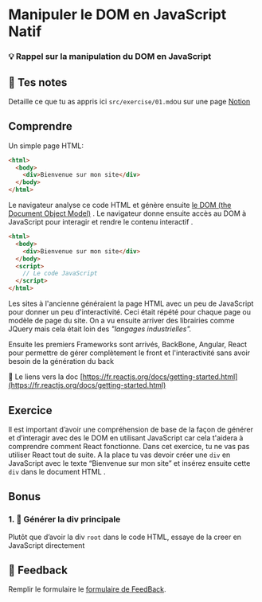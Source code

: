 # Manipuler le DOM en JavaScript Natif

### 💡 Rappel sur la manipulation du DOM en JavaScript

## 📝 Tes notes

Detaille ce que tu as appris ici
`src/exercise/01.md`ou sur une page [Notion](https://go.mikecodeur.com/course-notes-template)

## Comprendre

Un simple page HTML:

```html
<html>
  <body>
    <div>Bienvenue sur mon site</div>
  </body>
</html>
```

Le navigateur analyse ce code HTML et génère ensuite
[le DOM (the Document Object Model)](https://developer.mozilla.org/en-US/docs/Web/API/Document_Object_Model/Introduction)
. Le navigateur donne ensuite accès au DOM à JavaScript pour interagir et rendre
le contenu interactif .

```html
<html>
  <body>
    <div>Bienvenue sur mon site</div>
  </body>
  <script>
    // Le code JavaScript
  </script>
</html>
```

Les sites à l'ancienne généraient la page HTML avec un peu de JavaScript pour
donner un peu d'interactivité. Ceci était répété pour chaque page ou modèle de
page du site. On a vu ensuite arriver des librairies comme JQuery mais cela
était loin des _"langages industrielles"._

Ensuite les premiers Frameworks sont arrivés, BackBone, Angular, React pour
permettre de gérer complètement le front et l'interactivité sans avoir besoin de
la génération du back

📑 Le liens vers la doc
[https://fr.reactjs.org/docs/getting-started.html](https://fr.reactjs.org/docs/getting-started.html)

## Exercice

Il est important d’avoir une compréhension de base de la façon de générer et
d’interagir avec des le DOM en utilisant JavaScript car cela t'aidera à
comprendre comment React fonctionne. Dans cet exercice, tu ne vas pas utiliser
React tout de suite. A la place tu vas devoir créer une `div` en JavaScript avec
le texte “Bienvenue sur mon site” et insérez ensuite cette `div` dans le
document HTML .

## Bonus

### 1. 🚀 Générer la div principale

Plutôt que d’avoir la div `root` dans le code HTML, essaye de la creer en
JavaScript directement

## 🐜 Feedback

Remplir le formulaire le
[formulaire de FeedBack](https://go.mikecodeur.com/cours-react-avis).
